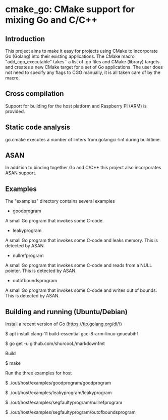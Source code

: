 cmake_go: CMake support for mixing Go and C/C++
===============================================

Introduction
------------

This project aims to make it easy for projects using CMake to incorporate Go (Golang) into their existing applications. The CMake macro "add\_cgo\_executable" takes¨ a list of .go files and CMake (library) targets and creates a new CMake target for a set of Go applications. The user does not need to specify any flags to CGO manually, it is all taken care of by the macro.

Cross compilation
-----------------

Support for building for the host platform and Raspberry PI (ARM) is provided.

Static code analysis
--------------------

go.cmake executes a number of linters from golangci-lint during buildtime.

ASAN
----

In addition to binding together Go and C/C++ this project also incorporates ASAN support.

Examples
--------

The "examples" directory contains several examples

-	goodprogram

A small Go program that invokes some C-code.

-	leakyprogram

A small Go program that invokes some C-code and leaks memory. This is detected by ASAN.

-	nullrefprogram

A small Go program that invokes some C-code and reads from a NULL pointer. This is detected by ASAN.

-	outofboundsprogram

A small Go program that invokes some C-code and writes out of bounds. This is detected by ASAN.

Building and running (Ubuntu/Debian)
------------------------------------

Install a recent version of Go (https://tip.golang.org/dl/\)

$ apt install clang-11 build-essential gcc-8-arm-linux-gnueabihf

$ go get -u github.com/shurcooL/markdownfmt

Build

$ make

Run the three examples for host

$ ./out/host/examples/goodprogram/goodprogram

$ ./out/host/examples/leakyprogram/leakyprogram

$ ./out/host/examples/segfaultyprogram/nullrefprogram

$ ./out/host/examples/segfaultyprogram/outofboundsprogram
